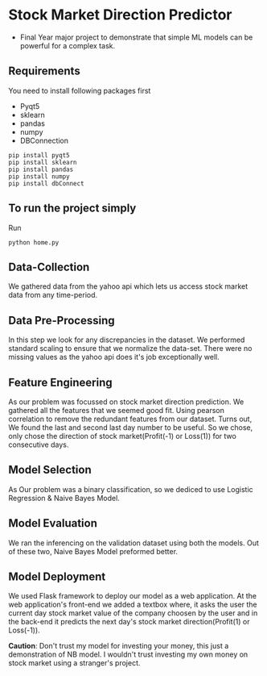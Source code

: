 # Stock Market Direction Predictor
- Final Year major project to demonstrate that simple ML models can be powerful for a complex task.

## Requirements
<p>You need to install following packages first</p>
<ul><li> Pyqt5</li>
<li>sklearn </li>
<li>pandas </li>
<li> numpy </li>
<li> DBConnection</li>
</ul>


```
pip install pyqt5
pip install sklearn
pip install pandas
pip install numpy
pip install dbConnect
```


<h2>To run the project simply </h2>

Run 

```
python home.py
```


## Data-Collection

We gathered data from the yahoo api which lets us access stock market data from any time-period.

## Data Pre-Processing
In this step we look for any discrepancies in the dataset. We performed standard scaling to ensure that we normalize the data-set.
There were no missing values as the yahoo api does it's job exceptionally well.

## Feature Engineering
As our problem was focussed on stock market direction prediction. We gathered all the features that we seemed good fit. Using pearson correlation to remove the redundant features from our dataset. Turns out, We found the last and second last day number to be useful. So we chose, only chose the direction of stock market(Profit(-1) or Loss(1)) for two consecutive days.

## Model Selection

As Our problem was a binary classification, so we dediced to use Logistic Regression & Naive Bayes Model. 

## Model Evaluation

We ran the inferencing on the validation dataset using both the models. Out of these two, Naive Bayes Model preformed better.

## Model Deployment
We used Flask framework to deploy our model as a web application. At the web application's front-end we added a textbox where, it asks the user the current day stock market value of the company choosen by the user and in the back-end it predicts the next day's stock market direction(Profit(1) or Loss(-1)). 

**Caution**: Don't trust my model for investing your money, this just a demonstration of NB model. I wouldn't trust investing my own money on stock market using a stranger's project.

<!--
## This below block is for school's requirememt.

In getdata file we are creating a table data and storing the values from the dataset
also we are creating a dataset table to store 3 fields that we are using for prediction 
along with profit/loss. 
Then in prediction file we use bernoulie naive bayes algorithm to perform a binary 
classification, load the data from the data set that we created(dynamically) and 
based on the details of user input match for the similiar data point in dataset
give result.-->
